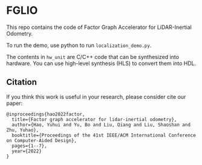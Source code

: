 # FGLIO

This repo contains the code of Factor Graph Accelerator for LiDAR-Inertial Odometry.

To run the demo, use python to run `localization_demo.py`.

The contents in `hw_unit` are C/C++ code that can be synthesized into hardware. You can use high-level synthesis (HLS) to convert them into HDL.

## Citation

If you think this work is useful in your research, please consider cite our paper:
```
@inproceedings{hao2022factor,
  title={Factor graph accelerator for lidar-inertial odometry},
  author={Hao, Yuhui and Yu, Bo and Liu, Qiang and Liu, Shaoshan and Zhu, Yuhao},
  booktitle={Proceedings of the 41st IEEE/ACM International Conference on Computer-Aided Design},
  pages={1--7},
  year={2022}
}
```